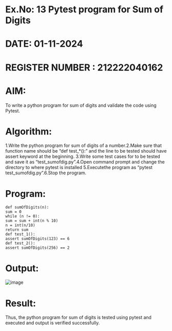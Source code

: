 # Ex.No: 13 Pytest program for Sum of Digits
# DATE: 01-11-2024
# REGISTER NUMBER : 212222040162
# AIM:
To write a python program for sum of digits and validate the code using Pytest.
# Algorithm:
1.Write the python program for sum of digits of a number.2.Make sure that function name should be “def test_*():” and the line to be tested should have assert keyword at the beginning.
3.Write some test cases for to be tested and save it as “test_sumofdig.py”.4.Open command prompt and change the directory to where pytest is installed
5.Executethe program as “pytest test_sumofdig.py”.6.Stop the program.
# Program:
```
def sumOfDigits(n):
sum = 0
while (n != 0):
sum = sum + int(n % 10)
n = int(n/10)
return sum
def test_1():
assert sumOfDigits(123) == 6
def test_2():
assert sumOfDigits(256) == 2
```
# Output:
![image](https://github.com/user-attachments/assets/1af90c2f-dfd4-4bd8-8e01-6bf0325846b1)
# Result:
Thus, the python program for sum of digits is tested using pytest and executed and output is verified successfully.
